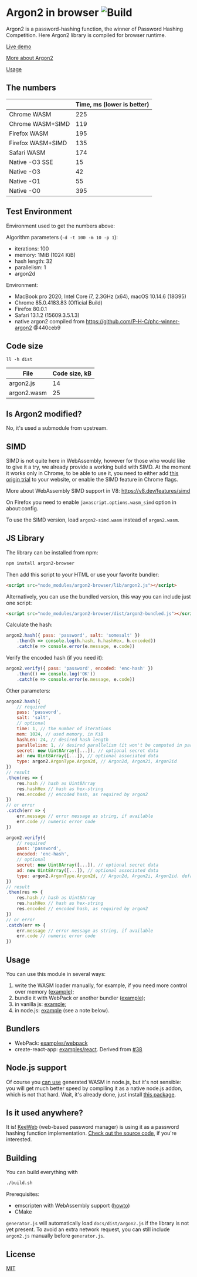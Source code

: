 # Argon2 in browser ![Build](https://github.com/antelle/argon2-browser/workflows/Build/badge.svg)

Argon2 is a password-hashing function, the winner of Password Hashing Competition. Here Argon2 library is compiled for browser runtime.

[Live demo](https://antelle.github.io/argon2-browser)

[More about Argon2](https://github.com/P-H-C/phc-winner-argon2)

[Usage](#usage)

## The numbers

|                   | Time, ms (lower is better) |
|-------------------|----------------------------|
| Chrome WASM       | 225                        |
| Chrome WASM+SIMD  | 119                        |
| Firefox WASM      | 195                        |
| Firefox WASM+SIMD | 135                        |
| Safari WASM       | 174                        |
| Native -O3 SSE    |  15                        |
| Native -O3        |  42                        |
| Native -O1        |  55                        |
| Native -O0        | 395                        |

## Test Environment

Environment used to get the numbers above:

Algorithm parameters (`-d -t 100 -m 10 -p 1`):
- iterations: 100
- memory: 1MiB (1024 KiB)
- hash length: 32
- parallelism: 1
- argon2d

Environment:

- MacBook pro 2020, Intel Core i7, 2.3GHz (x64), macOS 10.14.6 (18G95)
- Chrome 85.0.4183.83 (Official Build)
- Firefox 80.0.1
- Safari 13.1.2 (15609.3.5.1.3)
- native argon2 compiled from https://github.com/P-H-C/phc-winner-argon2 @440ceb9

## Code size

`ll -h dist`

| File        | Code size, kB |
|-------------|---------------|
| argon2.js   | 14            |
| argon2.wasm | 25            |

## Is Argon2 modified?

No, it's used a submodule from upstream.

## SIMD

SIMD is not quite here in WebAssembly, however for those who would like to give it a try,
we already provide a working build with SIMD. At the moment it works only in Chrome,
to be able to use it, you need to either add
[this origin trial](https://developers.chrome.com/origintrials/#/view_trial/-4708513410415853567) to your website,
or enable the SIMD feature in Chrome flags.

More about WebAssembly SIMD support in V8: https://v8.dev/features/simd

On Firefox you need to enable `javascript.options.wasm_simd` option in about:config.

To use the SIMD version, load `argon2-simd.wasm` instead of `argon2.wasm`.

## JS Library

The library can be installed from npm:
```bash
npm install argon2-browser
```

Then add this script to your HTML or use your favorite bundler:
```html
<script src="node_modules/argon2-browser/lib/argon2.js"></script>
```

Alternatively, you can use the bundled version, this way you can include just one script:
```html
<script src="node_modules/argon2-browser/dist/argon2-bundled.js"></script>
```

Calculate the hash:
```javascript
argon2.hash({ pass: 'password', salt: 'somesalt' })
    .then(h => console.log(h.hash, h.hashHex, h.encoded))
    .catch(e => console.error(e.message, e.code))
```

Verify the encoded hash (if you need it):
```javascript
argon2.verify({ pass: 'password', encoded: 'enc-hash' })
    .then(() => console.log('OK'))
    .catch(e => console.error(e.message, e.code))
```

Other parameters:
```javascript
argon2.hash({
    // required
    pass: 'password',
    salt: 'salt',
    // optional
    time: 1, // the number of iterations
    mem: 1024, // used memory, in KiB
    hashLen: 24, // desired hash length
    parallelism: 1, // desired parallelism (it won't be computed in parallel, however)
    secret: new Uint8Array([...]), // optional secret data
    ad: new Uint8Array([...]), // optional associated data
    type: argon2.ArgonType.Argon2d, // Argon2d, Argon2i, Argon2id
})
// result
.then(res => {
    res.hash // hash as Uint8Array
    res.hashHex // hash as hex-string
    res.encoded // encoded hash, as required by argon2
})
// or error
.catch(err => {
    err.message // error message as string, if available
    err.code // numeric error code
})
```

```javascript
argon2.verify({
    // required
    pass: 'password',
    encoded: 'enc-hash',
    // optional
    secret: new Uint8Array([...]), // optional secret data
    ad: new Uint8Array([...]), // optional associated data
    type: argon2.ArgonType.Argon2d, // Argon2d, Argon2i, Argon2id. default: guess
})
// result
.then(res => {
    res.hash // hash as Uint8Array
    res.hashHex // hash as hex-string
    res.encoded // encoded hash, as required by argon2
})
// or error
.catch(err => {
    err.message // error message as string, if available
    err.code // numeric error code
})
```

## Usage

You can use this module in several ways: 

1. write the WASM loader manually, for example, if you need more control over memory ([example](docs/js/calc.js));
2. bundle it with WebPack or another bundler ([example](examples/webpack));
3. in vanilla js: [example](examples/vanilla);
4. in node.js: [example](examples/node) (see a note below).

## Bundlers

- WebPack: [examples/webpack](https://github.com/antelle/argon2-browser/tree/master/examples/webpack)
- create-react-app: [examples/react](https://github.com/antelle/argon2-browser/tree/master/examples/react). Derived from [#38](https://github.com/antelle/argon2-browser/issues/38#issuecomment-749690581)

## Node.js support

Of course you [can use](examples/node) generated WASM in node.js, but it's not sensible: you will get much better speed by compiling it as a native node.js addon, which is not that hard. Wait, it's already done, just install [this package](https://github.com/ranisalt/node-argon2).

## Is it used anywhere?

It is! [KeeWeb](https://github.com/keeweb/keeweb) (web-based password manager) is using it as a password hashing function implementation.
[Check out the source code](https://github.com/keeweb/keeweb/blob/develop/app/scripts/util/kdbxweb/kdbxweb-init.js#L11), if you're interested.

## Building

You can build everything with
```bash
./build.sh
```

Prerequisites:
- emscripten with WebAssembly support ([howto](http://webassembly.org/getting-started/developers-guide/))
- CMake

`generator.js` will automatically load `docs/dist/argon2.js` if the library is not yet present.
To avoid an extra network request, you can still include `argon2.js` manually before `generator.js`.


## License

[MIT](https://opensource.org/licenses/MIT)
